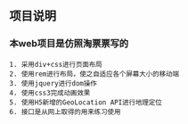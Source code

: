 ## 项目说明 

### 本web项目是仿照淘票票写的


	1. 采用div+css进行页面布局
	2. 使用rem进行布局，使之自适应各个屏幕大小的移动端
	3. 使用jquery进行dom操作
	4. 使用css3完成动画效果
	5. 使用H5新增的GeoLocation API进行地理定位
	6. 接口是从网上取得的用来练习使用